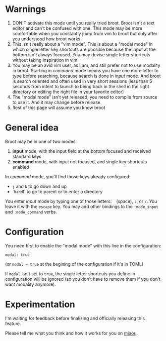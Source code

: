 

# Warnings

1. DON'T activate this mode until you really tried broot. Broot isn't a text editor and can't be confused with one. This mode may be more comfortable when you constantly jump from vim to broot but only after you understood how broot works.
1. This isn't really about a "vim mode". This is about a "modal mode" in which single letter key shortcuts are possible because the input at the bottom isn't always focused. You may devise single letter shortcuts without taking inspiration in vim
1. You may be an avid vim user, as I am, and still prefer not to use modality in broot. Starting in *command* mode means you have one more letter to type before searching, because search is done in *input* mode. And broot is search oriented and often used in very short sessions (less than 5 seconds from intent to launch to being back in the shell in the right directory or editing the right file in your favorite editor)
1. The "modal mode" isn't yet released, you need to compile from source to use it. And it may change before release.
1. Rest of this page will assume you know broot

# General idea

Broot may be in one of two modes:

1. **input** mode, with the input field at the bottom focused and received standard keys
1. **command** mode, with input not focused, and single key shortcuts enabled

In *command* mode, you'll find those keys already configured:
* `j` and `k` to go down and up
* ̀ h` and `l` to go to parent or to enter a directory

You enter *input* mode by typing one of those letters: ` ` (space), `:`, or `/`. You leave it with the `escape` key. You may add other bindings to the `:mode_input` and `:mode_command` verbs.

# Configuration

You need first to enable the "modal mode" with this line in the configuration:

```hjson
modal: true
```

(or `modal = true` at the begining of the configuration if it's in TOML)

If `modal` isn't set to `true`, the single letter shortcuts you define in configuration will be ignored (so you don't have to remove them if you don't want modality anymore).

# Experimentation

I'm waiting for feedback before finalizing and officially releasing this feature.

Please tell me what you think and how it works for you on [miaou](https://miaou.dystroy.org/3490).
